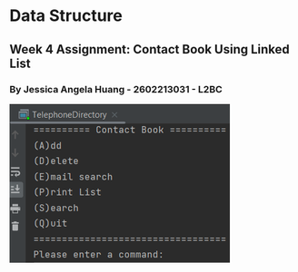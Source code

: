 # Data Structure
## Week 4 Assignment: Contact Book Using Linked List
### By Jessica Angela Huang - 2602213031 - L2BC

![image](images/1.png)